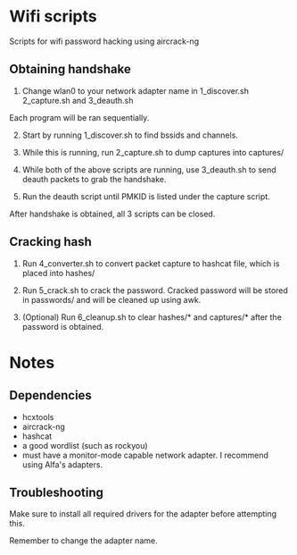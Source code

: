 # Wifi scripts
Scripts for wifi password hacking using aircrack-ng

## Obtaining handshake
1. Change wlan0 to your network adapter name in 1_discover.sh 2_capture.sh and 3_deauth.sh

Each program will be ran sequentially.

2. Start by running 1_discover.sh to find bssids and channels.
3. While this is running, run 2_capture.sh to dump captures into captures/
4. While both of the above scripts are running, use 3_deauth.sh to send deauth packets to grab the handshake.

5. Run the deauth script until PMKID is listed under the capture script.

After handshake is obtained, all 3 scripts can be closed.

## Cracking hash
1. Run 4_converter.sh to convert packet capture to hashcat file, which is placed into hashes/

2. Run 5_crack.sh to crack the password. Cracked password will be stored in passwords/ and will be cleaned up using awk.

3. (Optional) Run 6_cleanup.sh to clear hashes/* and captures/* after the password is obtained.

# Notes
## Dependencies
- hcxtools
- aircrack-ng
- hashcat
- a good wordlist (such as rockyou)
- must have a monitor-mode capable network adapter. I recommend using Alfa's adapters.

## Troubleshooting
Make sure to install all required drivers for the adapter before attempting this.

Remember to change the adapter name.
